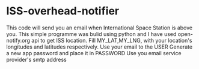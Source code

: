 # ISS-overhead-notifier
This code will send you an email when International Space Station is above you. This simple programme was bulid using python and I have used open-notify.org api to get ISS location.
Fill MY_LAT,MY_LNG, with your location's longitudes and latitudes respectively.
Use your email to the USER
Generate a new app password and place it in PASSWORD
Use you email service provider's smtp address
